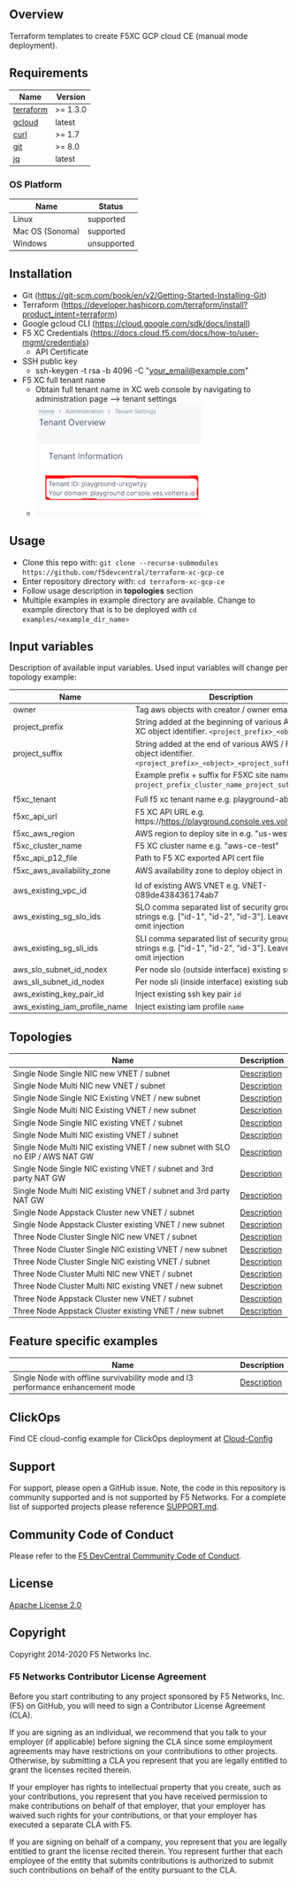 ## Overview

Terraform templates to create F5XC GCP cloud CE (manual mode deployment).

## Requirements

| Name                                                                                     | Version   |
|------------------------------------------------------------------------------------------|-----------|
| <a name="requirement_terraform"></a> [terraform](https://github.com/hashicorp/terraform) | \>= 1.3.0 |
| <a name="requirement_gcloud"></a> [gcloud](https://cloud.google.com/cli?hl=en)           | latest    |
| <a name="requirement_curl"></a> [curl](https://curl.se/)                                 | \>= 1.7   |
| <a name="requirement_git"></a> [git](https://git-scm.com/)                               | \>= 8.0   |
| <a name="requirement_jq"></a> [jq](https://jqlang.github.io/jq/)                         | latest    |

### OS Platform

| Name            | Status      |
|-----------------|-------------|
| Linux           | supported   |
| Mac OS (Sonoma) | supported   |
| Windows         | unsupported |

## Installation

- Git (https://git-scm.com/book/en/v2/Getting-Started-Installing-Git)
- Terraform (https://developer.hashicorp.com/terraform/install?product_intent=terraform)
- Google gcloud CLI (https://cloud.google.com/sdk/docs/install)
- F5 XC Credentials (https://docs.cloud.f5.com/docs/how-to/user-mgmt/credentials)
    * API Certificate
- SSH public key
    * ssh-keygen -t rsa -b 4096 -C "your_email@example.com"
- F5 XC full tenant name
    * Obtain full tenant name in XC web console by navigating to administration page --> tenant settings
    * ![Tenant Overview](images/tenant_overview_small.png)

## Usage

- Clone this repo with: `git clone --recurse-submodules https://github.com/f5devcentral/terraform-xc-gcp-ce`
- Enter repository directory with: `cd terraform-xc-gcp-ce`
- Follow usage description in __topologies__ section
- Multiple examples in example directory are available. Change to example directory that is to be deployed
  with `cd examples/<example_dir_name>`

## Input variables

Description of available input variables. Used input variables will change per topology example:

| Name                          | Description                                                                                                        |
|-------------------------------|--------------------------------------------------------------------------------------------------------------------|
| owner                         | Tag aws objects with creator / owner email address                                                                 |
| project_prefix                | String added at the beginning of various AWS / F5 XC object identifier. `<project_prefix>_<object>`                |
| project_suffix                | String added at the end of various AWS / F5 XC object identifier. `<project_prefix>_<object>_<project_suffix>`     |
|                               | Example prefix + suffix for F5XC site name `project_prefix_cluster_name_project_suffix`                            |
|                               |                                                                                                                    |
| f5xc_tenant                   | Full f5 xc tenant name e.g. playground-abcdefg                                                                     |
| f5xc_api_url                  | F5 XC API URL e.g. https://https://playground.console.ves.volterra.io/api                                          |
| f5xc_aws_region               | AWS region to deploy site in e.g. "us-west-2"                                                                      |
| f5xc_cluster_name             | F5 XC cluster name e.g. "aws-ce-test"                                                                              |
| f5xc_api_p12_file             | Path to F5 XC exported API cert file                                                                               |
| f5xc_aws_availability_zone    | AWS availability zone to deploy object in                                                                          |
|                               |                                                                                                                    |
| aws_existing_vpc_id           | Id of existing AWS VNET e.g. VNET-089de438436174ab7                                                                |
| aws_existing_sg_slo_ids       | SLO comma separated list of security group id strings e.g. ["id-1", "id-2", "id-3"]. Leave empty to omit injection |
| aws_existing_sg_sli_ids       | SLI comma separated list of security group id strings e.g. ["id-1", "id-2", "id-3"]. Leave empty to omit injection |
| aws_slo_subnet_id_node`X`     | Per node slo (outside interface) existing subnet id                                                                |
| aws_sli_subnet_id_node`X`     | Per node sli (inside interface) existing subnet id                                                                 |
| aws_existing_key_pair_id      | Inject existing ssh key pair `id`                                                                                  |
| aws_existing_iam_profile_name | Inject existing iam profile `name`                                                                                 |

## Topologies

| Name                                                                          | Description                                                                                       |
|-------------------------------------------------------------------------------|---------------------------------------------------------------------------------------------------|
| Single Node Single NIC new VNET / subnet                                      | [Description](examples/single_node_single_nic_new_vpc_new_subnet/README.md)                       |
| Single Node Multi NIC new VNET / subnet                                       | [Description](examples/single_node_multi_nic_new_vpc_new_subnet/README.md)                        |
| Single Node Single NIC Existing VNET / new subnet                             | [Description](examples/single_node_single_nic_existing_vpc_new_subnet/README.md)                  |
| Single Node Multi NIC Existing VNET / new subnet                              | [Description](examples/single_node_multi_nic_existing_vpc_new_subnet/README.md)                   |
| Single Node Single NIC existing VNET / subnet                                 | [Description](examples/single_node_single_nic_existing_vpc_existing_subnet/README.md)             |
| Single Node Multi NIC existing VNET / subnet                                  | [Description](examples/single_node_mulit_nic_existing_vpc_existing_subnet/README.md)              |
| Single Node Multi NIC existing VNET / new subnet with SLO no EIP / AWS NAT GW | [Description](examples/single_node_multi_nic_existing_vpc_and_subnet_nat_no_eip/README.md)        |
| Single Node Single NIC existing VNET / subnet and 3rd party NAT GW            | [Description](examples/single_node_single_nic_existing_vpc_and_subnet_3rd_party_nat_gw/README.md) |
| Single Node Multi NIC existing VNET / subnet and 3rd party NAT GW             | [Description](examples/single_node_multi_nic_existing_vpc_and_subnet_3rd_party_nat_gw/README.md)  |
| Single Node Appstack Cluster new VNET / subnet                                | [Description](examples/single_node_cluster_appstack_new_vpc_new_subnet/README.md)                 |
| Single Node Appstack Cluster existing VNET / new subnet                       | [Description](examples/single_node_cluster_appstack_existing_vpc_new_subnet/README.md)            |
| Three Node Cluster Single NIC new VNET / subnet                               | [Description](examples/three_node_cluster_single_nic_new_vpc_new_subnet/README.md)                |
| Three Node Cluster Single NIC existing VNET / new subnet                      | [Description](examples/three_node_cluster_single_nic_existing_vpc_new_subnet/README.md)           |
| Three Node Cluster Single NIC existing VNET / subnet                          | [Description](examples/three_node_cluster_single_nic_existing_vpc_existing_subnet/README.md)      |
| Three Node Cluster Multi NIC new VNET / subnet                                | [Description](examples/three_node_cluster_multi_nic_new_vpc_new_subnet/README.md)                 |
| Three Node Cluster Multi NIC existing VNET / new subnet                       | [Description](examples/three_node_cluster_multi_nic_existing_vpc_new_subnet/README.md)            |
| Three Node Appstack Cluster new VNET / subnet                                 | [Description](examples/three_node_cluster_appstack_new_vpc_new_subnet/README.md)                  |
| Three Node Appstack Cluster existing VNET / new subnet                        | [Description](examples/three_node_cluster_appstack_existing_vpc_new_subnet/README.md)             |

## Feature specific examples

| Name                                                                            | Description                                                                               |
|---------------------------------------------------------------------------------|-------------------------------------------------------------------------------------------|
| Single Node with offline survivability mode and l3 performance enhancement mode | [Description](examples/single_node_single_nic_new_vpc_new_subnet_jframe_l7_osm/README.md) |

## ClickOps

Find CE cloud-config example for ClickOps deployment at [Cloud-Config](clickops/f5-ce-data.yml)

## Support

For support, please open a GitHub issue. Note, the code in this repository is community supported and is not supported
by F5 Networks. For a complete list of supported projects please reference [SUPPORT.md](SUPPORT.md).

## Community Code of Conduct

Please refer to the [F5 DevCentral Community Code of Conduct](code_of_conduct.md).

## License

[Apache License 2.0](LICENSE)

## Copyright

Copyright 2014-2020 F5 Networks Inc.

### F5 Networks Contributor License Agreement

Before you start contributing to any project sponsored by F5 Networks, Inc. (F5) on GitHub, you will need to sign a
Contributor License Agreement (CLA).

If you are signing as an individual, we recommend that you talk to your employer (if applicable) before signing the CLA
since some employment agreements may have restrictions on your contributions to other projects.
Otherwise, by submitting a CLA you represent that you are legally entitled to grant the licenses recited therein.

If your employer has rights to intellectual property that you create, such as your contributions, you represent that you
have received permission to make contributions on behalf of that employer, that your employer has waived such rights for
your contributions, or that your employer has executed a separate CLA with F5.

If you are signing on behalf of a company, you represent that you are legally entitled to grant the license recited
therein.
You represent further that each employee of the entity that submits contributions is authorized to submit such
contributions on behalf of the entity pursuant to the CLA.
